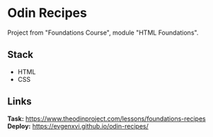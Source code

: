 # **Odin Recipes**
Project from "Foundations Course", module "HTML Foundations".

## **Stack**
- HTML
- CSS

## **Links**
**Task:** https://www.theodinproject.com/lessons/foundations-recipes
<br>
**Deploy:** https://evgenxvi.github.io/odin-recipes/